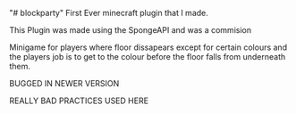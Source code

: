 "# blockparty" 
First Ever minecraft plugin that I made.

This Plugin was made using the SpongeAPI and was a commision

Minigame for players where floor dissapears except for certain colours and the players job is to get to the colour before the floor falls from  underneath them.

BUGGED IN NEWER VERSION

REALLY BAD PRACTICES USED HERE
